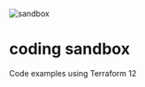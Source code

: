 ![sandbox](https://user-images.githubusercontent.com/45919758/85199954-7cdae380-b2eb-11ea-8fca-5af0e996c60d.jpg)
# coding sandbox

Code examples using Terraform 12
